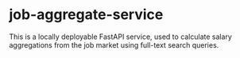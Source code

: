 # job-aggregate-service
This is a locally deployable FastAPI service, used to calculate salary aggregations from the job market using full-text search queries.

